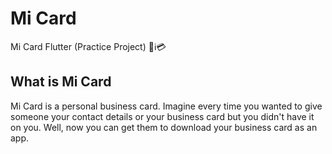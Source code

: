 # Mi Card
Mi Card Flutter (Practice Project) 📱ℹ💳

## What is Mi Card
Mi Card is a personal business card. Imagine every time you wanted to give someone your contact details or your business card but you didn't have it on you. Well, now you can get them to download your business card as an app.


